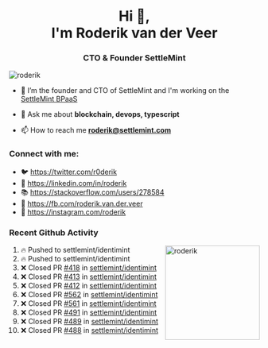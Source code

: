 <h1 align="center">Hi 👋,<br/> I'm Roderik van der Veer</h1>
<h3 align="center">CTO & Founder SettleMint</h3>

<p align="left"> <img src="https://komarev.com/ghpvc/?username=roderik" alt="roderik" /> </p>

- 🔭 I’m the founder and CTO of SettleMint and I'm working on the [SettleMint BPaaS](https://settlemint.com)

- 💬 Ask me about **blockchain, devops, typescript**

- 📫 How to reach me **roderik@settlemint.com**



### Connect with me:

- 🐦 https://twitter.com/r0derik
- 🏢 https://linkedin.com/in/roderik
- 📚 https://stackoverflow.com/users/278584
- 🙊 https://fb.com/roderik.van.der.veer
- 📸 https://instagram.com/roderik

### Recent Github Activity
<img src="https://github-readme-stats.vercel.app/api?username=roderik&show_icons=true&count_private=true" alt="roderik" align="right" height="190" />

<!--START_SECTION:activity-->
1. 🔥 Pushed to settlemint/identimint
2. 🔥 Pushed to settlemint/identimint
3. ❌ Closed PR [#418](https://github.com/settlemint/identimint/pull/418) in [settlemint/identimint](https://github.com/settlemint/identimint)
4. ❌ Closed PR [#413](https://github.com/settlemint/identimint/pull/413) in [settlemint/identimint](https://github.com/settlemint/identimint)
5. ❌ Closed PR [#412](https://github.com/settlemint/identimint/pull/412) in [settlemint/identimint](https://github.com/settlemint/identimint)
6. ❌ Closed PR [#562](https://github.com/settlemint/identimint/pull/562) in [settlemint/identimint](https://github.com/settlemint/identimint)
7. ❌ Closed PR [#561](https://github.com/settlemint/identimint/pull/561) in [settlemint/identimint](https://github.com/settlemint/identimint)
8. ❌ Closed PR [#491](https://github.com/settlemint/identimint/pull/491) in [settlemint/identimint](https://github.com/settlemint/identimint)
9. ❌ Closed PR [#489](https://github.com/settlemint/identimint/pull/489) in [settlemint/identimint](https://github.com/settlemint/identimint)
10. ❌ Closed PR [#488](https://github.com/settlemint/identimint/pull/488) in [settlemint/identimint](https://github.com/settlemint/identimint)
<!--END_SECTION:activity-->